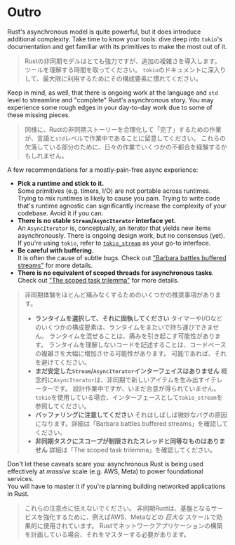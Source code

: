 # Outro

Rust's asynchronous model is quite powerful, but it does introduce additional
complexity. Take time to know your tools: dive deep into `tokio`'s documentation
and get familiar with its primitives to make the most out of it.

> Rustの非同期モデルはとても強力ですが、追加の複雑さを導入します。
> ツールを理解する時間を取ってください。
> `tokio`のドキュメントに深入りして、最大限に利用するためにその構成要素に慣れてください。

Keep in mind, as well, that there is ongoing work at the language and `std` level
to streamline and "complete" Rust's asynchronous story. You may experience some
rough edges in your day-to-day work due to some of these missing pieces.

> 同様に、Rustの非同期ストーリーを合理化して「完了」するための作業が、言語と`std`レベルで作業中であることに留意してください。
> これらの欠落している部分のために、日々の作業でいくつかの不都合を経験するかもしれません。

A few recommendations for a mostly-pain-free async experience:

- **Pick a runtime and stick to it.**\
  Some primitives (e.g. timers, I/O) are not portable across runtimes. Trying to
  mix runtimes is likely to cause you pain. Trying to write code that's runtime
  agnostic can significantly increase the complexity of your codebase. Avoid it
  if you can.
- **There is no stable `Stream`/`AsyncIterator` interface yet.**\
  An `AsyncIterator` is, conceptually, an iterator that yields new items
  asynchronously. There is ongoing design work, but no consensus (yet).
  If you're using `tokio`, refer to [`tokio_stream`](https://docs.rs/tokio-stream/latest/tokio_stream/)
  as your go-to interface.
- **Be careful with buffering.**\
  It is often the cause of subtle bugs. Check out
  ["Barbara battles buffered streams"](https://rust-lang.github.io/wg-async/vision/submitted_stories/status_quo/barbara_battles_buffered_streams.html)
  for more details.
- **There is no equivalent of scoped threads for asynchronous tasks**.\
  Check out ["The scoped task trilemma"](https://without.boats/blog/the-scoped-task-trilemma/)
  for more details.

> 非同期体験をほとんど痛みなくするためのいくつかの推奨事項があります。
>
> - **ランタイムを選択して、それに固執してください**
>   タイマーやI/Oなどのいくつかの構成要素は、ランタイムをまたいで持ち運びできません。
>   ランタイムを混ぜることは、痛みを引き起こす可能性があります。
>   ランタイムを理解しないコードを記述することは、コードベースの複雑さを大幅に増加させる可能性があります。
>   可能であれば、それを避けてください。
> - **まだ安定した`Stream`/`AsyncIterator`インターフェイスはありません**
>   概念的に`AsyncIterator`は、非同期で新しいアイテムを生み出すイテレーターです。
>   設計作業中ですが、いまだ合意が得られていません。
>   `tokio`を使用している場合、インターフェースとして`tokio_stream`を参照してください。
> - **バッファリングに注意してください**
>   それはしばしば微妙なバグの原因になります。詳細は「Barbara battles buffered streams」を確認してください。
> - **非同期タスクにスコープが制限されたスレッドと同等なものはありません**
>   詳細は「The scoped task trilemma」を確認してください。

Don't let these caveats scare you: asynchronous Rust is being used effectively
at _massive_ scale (e.g. AWS, Meta) to power foundational services.\
You will have to master it if you're planning building networked applications
in Rust.

> これらの注意点に怯えないでください。
> 非同期Rustは、基盤となるサービスを強化するために、例えばAWS、Metaなどの _巨大な_ スケールで効果的に使用されています。
> Rustでネットワークアプリケーションの構築を計画している場合、それをマスターする必要があります。
